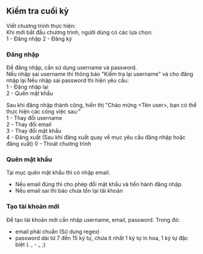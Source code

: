 ## Kiểm tra cuối kỳ
Viết chương trình thực hiện:   
Khi mới bắt đầu chương trình, người dùng có các lựa chọn:   
1 - Đăng nhập 
2 - Đăng ký   

### Đăng nhập 
Để đăng nhập, cần sử dụng username và password.  
Nếu nhập sai username thì thông báo "Kiểm tra lại username" và cho đăng nhập lại
Nếu nhập sai password thì hiện yêu cầu:  
1 - Đăng nhập lại  
2 - Quên mật khẩu  

Sau khi đăng nhập thành công, hiển thị "Chào mừng <Tên user>, bạn có thể thực hiện các công việc sau:"  
1 - Thay đổi username  
2 - Thay đổi email  
3 - Thay đổi mật khẩu  
4 - Đăng xuất (Sau khi đăng xuất quay về mục yêu cầu đăng nhập hoặc đăng xuất)
0 - Thoát chương trình  

### Quên mật khẩu
Tại mục quên mật khẩu thì có nhập email. 
- Nếu email đúng thì cho phép đổi mật khẩu và tiến hành đăng nhập.  
- Nếu email sai thì báo chưa tồn tại tài khoản

### Tạo tài khoản mới
Để tạo tài khoản mới cần nhập username, email, password. Trong đó:
- email phải chuẩn (Sử dụng regex)
- password dài từ 7 đến 15 ký tự, chứa ít nhất 1 ký tự in hoa, 1 ký tự đặc biệt (. , - _ ;)